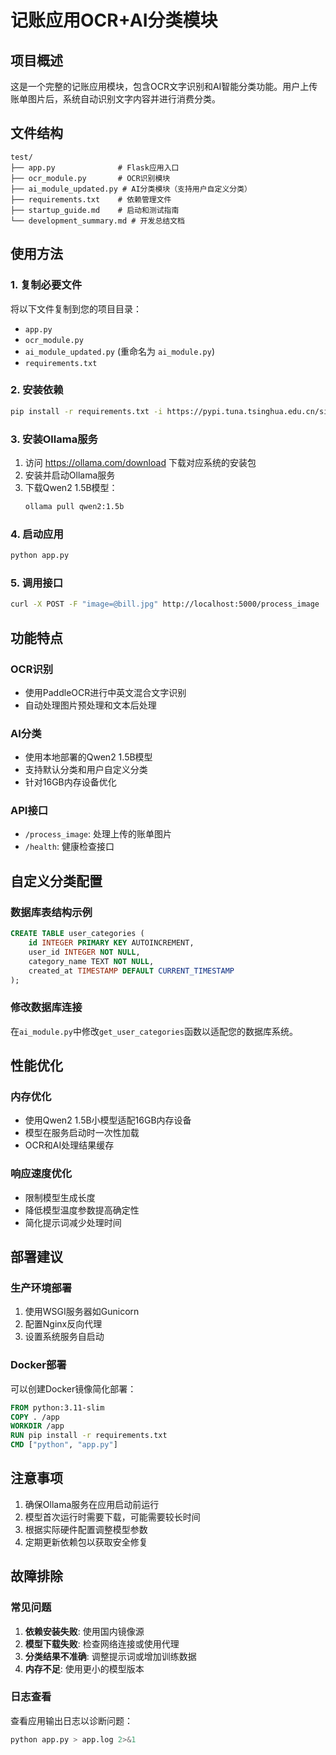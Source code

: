 # 记账应用OCR+AI分类模块

## 项目概述
这是一个完整的记账应用模块，包含OCR文字识别和AI智能分类功能。用户上传账单图片后，系统自动识别文字内容并进行消费分类。

## 文件结构
```
test/
├── app.py              # Flask应用入口
├── ocr_module.py       # OCR识别模块
├── ai_module_updated.py # AI分类模块（支持用户自定义分类）
├── requirements.txt    # 依赖管理文件
├── startup_guide.md    # 启动和测试指南
└── development_summary.md # 开发总结文档
```

## 使用方法

### 1. 复制必要文件
将以下文件复制到您的项目目录：
- `app.py`
- `ocr_module.py`
- `ai_module_updated.py` (重命名为 `ai_module.py`)
- `requirements.txt`

### 2. 安装依赖
```bash
pip install -r requirements.txt -i https://pypi.tuna.tsinghua.edu.cn/simple
```

### 3. 安装Ollama服务
1. 访问 https://ollama.com/download 下载对应系统的安装包
2. 安装并启动Ollama服务
3. 下载Qwen2 1.5B模型：
   ```bash
   ollama pull qwen2:1.5b
   ```

### 4. 启动应用
```bash
python app.py
```

### 5. 调用接口
```bash
curl -X POST -F "image=@bill.jpg" http://localhost:5000/process_image
```

## 功能特点

### OCR识别
- 使用PaddleOCR进行中英文混合文字识别
- 自动处理图片预处理和文本后处理

### AI分类
- 使用本地部署的Qwen2 1.5B模型
- 支持默认分类和用户自定义分类
- 针对16GB内存设备优化

### API接口
- `/process_image`: 处理上传的账单图片
- `/health`: 健康检查接口

## 自定义分类配置

### 数据库表结构示例
```sql
CREATE TABLE user_categories (
    id INTEGER PRIMARY KEY AUTOINCREMENT,
    user_id INTEGER NOT NULL,
    category_name TEXT NOT NULL,
    created_at TIMESTAMP DEFAULT CURRENT_TIMESTAMP
);
```

### 修改数据库连接
在`ai_module.py`中修改`get_user_categories`函数以适配您的数据库系统。

## 性能优化

### 内存优化
- 使用Qwen2 1.5B小模型适配16GB内存设备
- 模型在服务启动时一次性加载
- OCR和AI处理结果缓存

### 响应速度优化
- 限制模型生成长度
- 降低模型温度参数提高确定性
- 简化提示词减少处理时间

## 部署建议

### 生产环境部署
1. 使用WSGI服务器如Gunicorn
2. 配置Nginx反向代理
3. 设置系统服务自启动

### Docker部署
可以创建Docker镜像简化部署：
```dockerfile
FROM python:3.11-slim
COPY . /app
WORKDIR /app
RUN pip install -r requirements.txt
CMD ["python", "app.py"]
```

## 注意事项

1. 确保Ollama服务在应用启动前运行
2. 模型首次运行时需要下载，可能需要较长时间
3. 根据实际硬件配置调整模型参数
4. 定期更新依赖包以获取安全修复

## 故障排除

### 常见问题
1. **依赖安装失败**: 使用国内镜像源
2. **模型下载失败**: 检查网络连接或使用代理
3. **分类结果不准确**: 调整提示词或增加训练数据
4. **内存不足**: 使用更小的模型版本

### 日志查看
查看应用输出日志以诊断问题：
```bash
python app.py > app.log 2>&1
```
